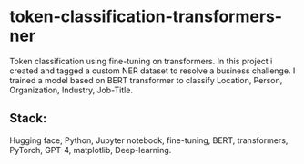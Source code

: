 # token-classification-transformers-ner
Token classification using fine-tuning on transformers.
In this project i created and tagged a custom NER dataset to resolve a business challenge.
I trained a model based on BERT transformer to classify Location, Person, Organization, Industry, Job-Title.

## Stack:
Hugging face, Python, Jupyter notebook, fine-tuning, BERT, transformers, PyTorch, GPT-4, matplotlib, Deep-learning.




